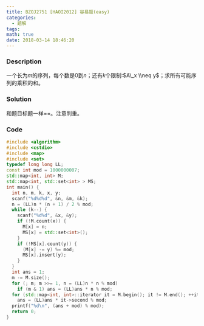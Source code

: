 ```yaml
---
title: BZOJ2751 [HAOI2012] 容易题(easy)
categories:
  - 题解
tags:
math: true
date: 2018-03-14 18:46:20
---
```


### Description

一个长为$m$的序列，每个数是$0$到$n$；还有$k$个限制:$A\_x \\neq y$；求所有可能序列的乘积的和。

<!--more-->

### Solution

和题目标题一样==。注意判重。

### Code

```cpp
#include <algorithm>
#include <cstdio>
#include <map>
#include <set>
typedef long long LL;
const int mod = 1000000007;
std::map<int, int> M;
std::map<int, std::set<int> > MS;
int main() {
  int n, m, k, x, y;
  scanf("%d%d%d", &n, &m, &k);
  n = (LL)n * (n + 1) / 2 % mod;
  while (k--) {
    scanf("%d%d", &x, &y);
    if (!M.count(x)) {
      M[x] = n;
      MS[x] = std::set<int>();
    }
    if (!MS[x].count(y)) {
      (M[x] -= y) %= mod;
      MS[x].insert(y);
    }
  }
  int ans = 1;
  m -= M.size();
  for (; m; m >>= 1, n = (LL)n * n % mod)
    if (m & 1) ans = (LL)ans * n % mod;
  for (std::map<int, int>::iterator it = M.begin(); it != M.end(); ++it)
    ans = (LL)ans * it->second % mod;
  printf("%d\n", (ans + mod) % mod);
  return 0;
}
```
